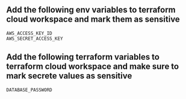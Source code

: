 ## Add the following env variables to terraform cloud workspace and mark them as sensitive
```
AWS_ACCESS_KEY_ID  
AWS_SECRET_ACCESS_KEY                                         
```
## Add the following terraform variables to terraform cloud workspace and make sure to mark secrete values as sensitive 
```
DATABASE_PASSWORD
```

